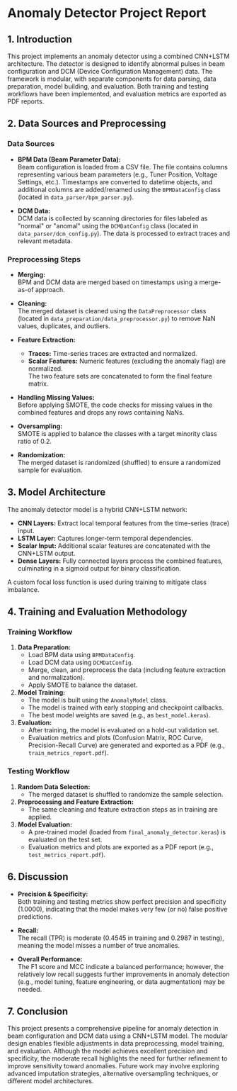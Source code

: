 # Anomaly Detector Project Report

## 1. Introduction

This project implements an anomaly detector using a combined CNN+LSTM architecture. The detector is designed to identify abnormal pulses in beam configuration and DCM (Device Configuration Management) data. The framework is modular, with separate components for data parsing, data preparation, model building, and evaluation. Both training and testing workflows have been implemented, and evaluation metrics are exported as PDF reports.

## 2. Data Sources and Preprocessing

### Data Sources

- **BPM Data (Beam Parameter Data):**  
  Beam configuration is loaded from a CSV file. The file contains columns representing various beam parameters (e.g., Tuner Position, Voltage Settings, etc.). Timestamps are converted to datetime objects, and additional columns are added/renamed using the `BPMDataConfig` class (located in `data_parser/bpm_parser.py`).

- **DCM Data:**  
  DCM data is collected by scanning directories for files labeled as "normal" or "anomal" using the `DCMDatConfig` class (located in `data_parser/dcm_config.py`). The data is processed to extract traces and relevant metadata.

### Preprocessing Steps

- **Merging:**  
  BPM and DCM data are merged based on timestamps using a merge-as-of approach.

- **Cleaning:**  
  The merged dataset is cleaned using the `DataPreprocessor` class (located in `data_preparation/data_preprocessor.py`) to remove NaN values, duplicates, and outliers.

- **Feature Extraction:**  
  - **Traces:** Time-series traces are extracted and normalized.  
  - **Scalar Features:** Numeric features (excluding the anomaly flag) are normalized.  
  The two feature sets are concatenated to form the final feature matrix.

- **Handling Missing Values:**  
  Before applying SMOTE, the code checks for missing values in the combined features and drops any rows containing NaNs.

- **Oversampling:**  
  SMOTE is applied to balance the classes with a target minority class ratio of 0.2.

- **Randomization:**  
  The merged dataset is randomized (shuffled) to ensure a randomized sample for evaluation.

## 3. Model Architecture

The anomaly detector model is a hybrid CNN+LSTM network:

- **CNN Layers:** Extract local temporal features from the time-series (trace) input.
- **LSTM Layer:** Captures longer-term temporal dependencies.
- **Scalar Input:** Additional scalar features are concatenated with the CNN+LSTM output.
- **Dense Layers:** Fully connected layers process the combined features, culminating in a sigmoid output for binary classification.

A custom focal loss function is used during training to mitigate class imbalance.

## 4. Training and Evaluation Methodology

### Training Workflow

1. **Data Preparation:**  
   - Load BPM data using `BPMDataConfig`.  
   - Load DCM data using `DCMDatConfig`.  
   - Merge, clean, and preprocess the data (including feature extraction and normalization).  
   - Apply SMOTE to balance the dataset.
2. **Model Training:**  
   - The model is built using the `AnomalyModel` class.  
   - The model is trained with early stopping and checkpoint callbacks.  
   - The best model weights are saved (e.g., as `best_model.keras`).
3. **Evaluation:**  
   - After training, the model is evaluated on a hold-out validation set.  
   - Evaluation metrics and plots (Confusion Matrix, ROC Curve, Precision-Recall Curve) are generated and exported as a PDF (e.g., `train_metrics_report.pdf`).

### Testing Workflow

1. **Random Data Selection:**  
   - The merged dataset is shuffled to randomize the sample selection.
2. **Preprocessing and Feature Extraction:**  
   - The same cleaning and feature extraction steps as in training are applied.
3. **Model Evaluation:**  
   - A pre-trained model (loaded from `final_anomaly_detector.keras`) is evaluated on the test set.
   - Evaluation metrics and plots are exported as a PDF report (e.g., `test_metrics_report.pdf`).



## 6. Discussion

- **Precision & Specificity:**  
Both training and testing metrics show perfect precision and specificity (1.0000), indicating that the model makes very few (or no) false positive predictions.

- **Recall:**  
The recall (TPR) is moderate (0.4545 in training and 0.2987 in testing), meaning the model misses a number of true anomalies.

- **Overall Performance:**  
The F1 score and MCC indicate a balanced performance; however, the relatively low recall suggests further improvements in anomaly detection (e.g., model tuning, feature engineering, or data augmentation) may be needed.

## 7. Conclusion

This project presents a comprehensive pipeline for anomaly detection in beam configuration and DCM data using a CNN+LSTM model. The modular design enables flexible adjustments in data preprocessing, model training, and evaluation. Although the model achieves excellent precision and specificity, the moderate recall highlights the need for further refinement to improve sensitivity toward anomalies. Future work may involve exploring advanced imputation strategies, alternative oversampling techniques, or different model architectures.



